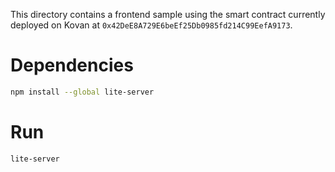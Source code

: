 This directory contains a frontend sample using the smart contract currently deployed on Kovan at `0x42DeE8A729E6beEf25Db0985fd214C99EefA9173`.

# Dependencies

```bash
npm install --global lite-server
```

# Run

```bash
lite-server
```